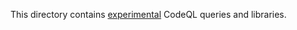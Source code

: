 This directory contains [experimental](../../../../docs/experimental.md) CodeQL queries and libraries.
